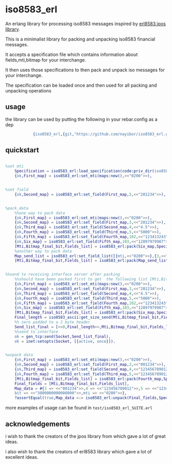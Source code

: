 iso8583_erl
=====

An erlang library for processing iso8583 messages inspired by [erl8583],[jpos library].

This is a minimalist library for  packing and unpacking iso8583 financial messages.

It accepts a specification file which contains information about fields,mti,bitmap  for your interchange.

It then uses those specifications to then pack and unpack iso messages for your interchange.

The specification can be loaded once and then used for all packing and unpacking operations


## usage ##

the library can be used by putting the following in your rebar.config as a dep
```erlang
			{iso8583_erl,{git,"https://github.com/nayibor/iso8583_erl.git",{tag,"1.0.0"}}}
```


## quickstart ##
```erlang

%set mti
	Specification = iso8583_erl:load_specification(code:priv_dir(iso8583_erl)++"/custom.cfg"),
	{ok,First_map} = iso8583_erl:set_mti(maps:new(),<<"0200">>),


%set field
	{ok,Second_map} = iso8583_erl:set_field(First_map,3,<<"201234">>),


%pack_data
	%%one way to pack data
	{ok,First_map} = iso8583_erl:set_mti(maps:new(),<<"0200">>),
	{ok,Second_map} = iso8583_erl:set_field(First_map,3,<<"201234">>),
	{ok,Third_map} = iso8583_erl:set_field(Second_map,4,<<"4.5">>),
	{ok,Fourth_map} = iso8583_erl:set_field(Third_map,5,<<"5000">>),
	{ok,Fifth_map} = iso8583_erl:set_field(Fourth_map,102,<<"123413243">>),
	{ok,Six_map} = iso8583_erl:set_field(Fifth_map,103,<<"12897979987">>),
	[Mti,Bitmap_final_bit,Fields_list] = iso8583_erl:pack(Six_map,Specification),
	%another way to pack data
	Map_send_list = iso8583_erl:set_field_list([{mti,<<"0200">>},{3,<<"201234">>},{4,<<"4.5">>},{5,<<"5000">>},{102,<<"123413243">>},{103,<<"12897979987">>}]),
	[Mti,Bitmap_final_bit,Fields_list] = iso8583_erl:pack(Map_send_list,Specification).


%%send to receiving interface server after packing 
	%%should have been packed first to get  the following list [Mti,Bitmap_final_bit,Fields_list]
	{ok,First_map} = iso8583_erl:set_mti(maps:new(),<<"0200">>),
	{ok,Second_map} = iso8583_erl:set_field(First_map,3,<<"201234">>),
	{ok,Third_map} = iso8583_erl:set_field(Second_map,4,<<"4.5">>),
	{ok,Fourth_map} = iso8583_erl:set_field(Third_map,5,<<"5000">>),
	{ok,Fifth_map} = iso8583_erl:set_field(Fourth_map,102,<<"123413243">>),
	{ok,Six_map} = iso8583_erl:set_field(Fifth_map,103,<<"12897979987">>),
	[Mti,Bitmap_final_bit,Fields_list] = iso8583_erl:pack(Six_map,Specification),
	Final_length = iso8583_ascii:get_size_send(Mti,Bitmap_final_bit,Fields_list),
	%% zero padded to a 2 byte header
	Send_list_final = [<<0,Final_length>>,Mti,Bitmap_final_bit,Fields_list],
	%%send to interface
	ok = gen_tcp:send(Socket,Send_list_final),
	ok = inet:setopts(Socket, [{active, once}]).


%unpack data
	{ok,First_map} = iso8583_erl:set_mti(maps:new(),<<"0200">>),
	{ok,Second_map} = iso8583_erl:set_field(First_map,3,<<"001234">>),
	{ok,Third_map} = iso8583_erl:set_field(Second_map,4,<<"123456789012">>),
	{ok,Fourth_map} = iso8583_erl:set_field(Third_map,5,<<"123456789012">>),
	[Mti,Bitmap_final_bit,Fields_list] = iso8583_erl:pack(Fourth_map,Specification),
	Final_fields = [Mti,Bitmap_final_bit,Fields_list],
	Map_data = #{3 => <<"001234">>,4 => <<"123456789012">>,5 => <<"123456789012">>,
    bit => <<"3800000000000000">>,mti => <<"0200">>},
	?assertEqual(true,Map_data =:= iso8583_erl:unpack(Final_fields,Specification)).

```


more examples of usage can be found in  ```test/iso8583_erl_SUITE.erl```


## acknowledgements ##
i wish to thank the creators of the jpos library from which gave a lot of great ideas.

i also wish to thank the creators of erl8583 library which gave a lot of excellent ideas.

[erl8583]: https://github.com/mgwidmann/erl8583
[jpos library]: https://github.com/jpos/jPOS
